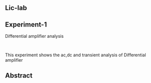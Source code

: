 ## Lic-lab
## Experiment-1
<p>Differential amplifier analysis</p><br>
<p>This experiment shows the ac,dc and transient analysis of Differential amplifier </p>

## Abstract
